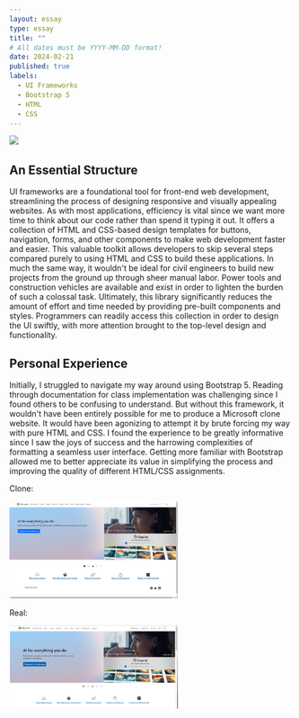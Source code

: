 ```yaml
---
layout: essay
type: essay
title: ""
# All dates must be YYYY-MM-DD format!
date: 2024-02-21
published: true
labels:
  - UI Frameworks
  - Bootstrap 5
  - HTML
  - CSS
---
```


<img width="200px" class="rounded float-start pe-4" src="https://mlcbbrbngavv.i.optimole.com/w:auto/h:auto/q:mauto/f:best/https://helio.app/wp-content/uploads/2021/12/Framework.png"> 

## An Essential Structure
UI frameworks are a foundational tool for front-end web development, streamlining the process of designing responsive and visually appealing websites. As with most applications, efficiency is vital since we want more time to think about our code rather than spend it typing it out. It offers a collection of HTML and CSS-based design templates for buttons, navigation, forms, and other components to make web development faster and easier. This valuable toolkit allows developers to skip several steps compared purely to using HTML and CSS to build these applications. In much the same way, it wouldn't be ideal for civil engineers to build new projects from the ground up through sheer manual labor. Power tools and construction vehicles are available and exist in order to lighten the burden of such a colossal task. Ultimately, this library significantly reduces the amount of effort and time needed by providing pre-built components and styles. Programmers can readily access this collection in order to design the UI swiftly, with more attention brought to the top-level design and functionality. 

## Personal Experience
Initially, I struggled to navigate my way around using Bootstrap 5. Reading through documentation for class implementation was challenging since I found others to be confusing to understand. But without this framework, it wouldn't have been entirely possible for me to produce a Microsoft clone website. It would have been agonizing to attempt it by brute forcing my way with pure HTML and CSS. I found the experience to be greatly informative since I saw the joys of success and the harrowing complexities of formatting a seamless user interface. Getting more familiar with Bootstrap allowed me to better appreciate its value in simplifying the process and improving the quality of different HTML/CSS assignments. 

Clone:
<div class="text-center">
  <img width="300px" class="rounded" src="https://raw.githubusercontent.com/k-deguz/k-deguz.github.io/main/img/ui-framworks/microsoft clone.PNG" style="display: inline-block;">
</div>

Real:
<div class="text-center">
  <img width="300px" class="rounded" src="https://raw.githubusercontent.com/k-deguz/k-deguz.github.io/main/img/ui-framworks/real microsoft.PNG" style="display: inline-block;">
</div>
